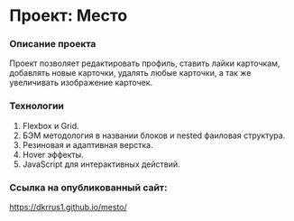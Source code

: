 # Проект: Место

### Описание проекта

Проект позволяет редактировать профиль, ставить лайки карточкам, добавлять новые карточки, удалять любые карточки, а так же увеличивать изображение карточек.

### Технологии

1. Flexbox и Grid.
2. БЭМ методология в названии блоков и nested фаиловая структура.
3. Резиновая и адаптивная верстка.
4. Hover эффекты.
5. JavaScript для интерактивных действий.

### Ссылка на опубликованный сайт:

https://dkrrus1.github.io/mesto/
